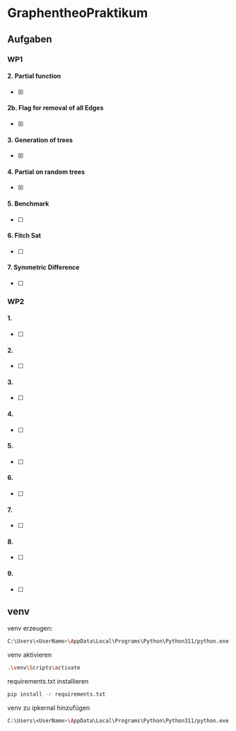# GraphentheoPraktikum

## Aufgaben

### WP1
#### 2. Partial function
- [x] 
#### 2b. Flag for removal of all Edges
- [x]
#### 3. Generation of trees
- [x] 
#### 4. Partial on random trees
- [x] 
#### 5. Benchmark
- [ ]
#### 6. Fitch Sat
- [ ]
#### 7. Symmetric Difference
- [ ]

### WP2
#### 1.
- [ ]
#### 2.
- [ ]
#### 3.
- [ ]
#### 4.
- [ ]
#### 5.
- [ ]
#### 6.
- [ ]
#### 7.
- [ ]
#### 8.
- [ ]
#### 9. 
- [ ]

## venv

venv erzeugen:

```bash
C:\Users\<UserName>\AppData\Local\Programs\Python\Python311/python.exe -m venv venv
```

venv aktivieren

```bash
.\venv\Scripts\activate
```

requirements.txt installieren

```bash
pip install -r requirements.txt
```

venv zu ipkernal hinzufügen

```bash
C:\Users\<UserName>\AppData\Local\Programs\Python\Python311/python.exe -m ipykernel install --user --name venv --display-name "Python (MeinVenv)"
```

